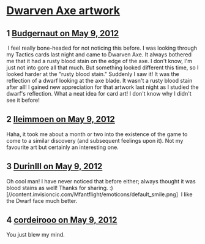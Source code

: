 # [Dwarven Axe artwork](https://community.fantasyflightgames.com/topic/64299-dwarven-axe-artwork/)

## 1 [Budgernaut on May 9, 2012](https://community.fantasyflightgames.com/topic/64299-dwarven-axe-artwork/?do=findComment&comment=628414)

 I feel really bone-headed for not noticing this before. I was looking through my Tactics cards last night and came to Dwarven Axe. It always bothered me that it had a rusty blood stain on the edge of the axe. I don't know, I'm just not into gore all that much. But something looked different this time, so I looked harder at the "rusty blood stain." Suddenly I saw it! It was the reflection of a dwarf looking at the axe blade. It wasn't a rusty blood stain after all! I gained new appreciation for that artwork last night as I studied the dwarf's reflection. What a neat idea for card art! I don't know why I didn't see it before!

## 2 [lleimmoen on May 9, 2012](https://community.fantasyflightgames.com/topic/64299-dwarven-axe-artwork/?do=findComment&comment=628440)

Haha, it took me about a month or two into the existence of the game to come to a similar discovery (and subsequent feelings upon it). Not my favourite art but certainly an interesting one.

## 3 [DurinIII on May 9, 2012](https://community.fantasyflightgames.com/topic/64299-dwarven-axe-artwork/?do=findComment&comment=628447)

Oh cool man! I have never noticed that before either; always thought it was blood stains as well! Thanks for sharing. :) [//content.invisioncic.com/Mfantflight/emoticons/default_smile.png]  I like the Dwarf face much better. 

## 4 [cordeirooo on May 9, 2012](https://community.fantasyflightgames.com/topic/64299-dwarven-axe-artwork/?do=findComment&comment=628458)

You just blew my mind. 

